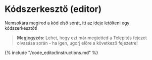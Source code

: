 # Kódszerkesztő (editor)

Nemsokára megírod a kód első sorát, itt az ideje letölteni egy kódszerkesztőt!

> **Megjegyzés:** Lehet, hogy ezt már megtetted a Telepítés fejezet olvasása során - ha igen, ugorj előre a következő fejezetre!

{% include "/code_editor/instructions.md" %}
